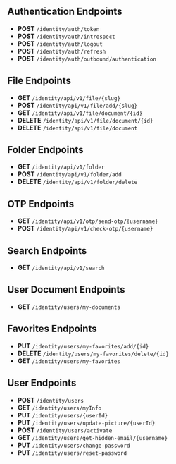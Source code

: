 ## Authentication Endpoints
- **POST** `/identity/auth/token`
- **POST** `/identity/auth/introspect`
- **POST** `/identity/auth/logout`
- **POST** `/identity/auth/refresh`
- **POST** `/identity/auth/outbound/authentication`

## File Endpoints
- **GET** `/identity/api/v1/file/{slug}`
- **POST** `/identity/api/v1/file/add/{slug}`
- **GET** `/identity/api/v1/file/document/{id}`
- **DELETE** `/identity/api/v1/file/document/{id}`
- **DELETE** `/identity/api/v1/file/document`

## Folder Endpoints
- **GET** `/identity/api/v1/folder`
- **POST** `/identity/api/v1/folder/add`
- **DELETE** `/identity/api/v1/folder/delete`

## OTP Endpoints
- **GET** `/identity/api/v1/otp/send-otp/{username}`
- **POST** `/identity/api/v1/check-otp/{username}`

## Search Endpoints
- **GET** `/identity/api/v1/search`

## User Document Endpoints
- **GET** `/identity/users/my-documents`

## Favorites Endpoints
- **PUT** `/identity/users/my-favorites/add/{id}`
- **DELETE** `/identity/users/my-favorites/delete/{id}`
- **GET** `/identity/users/my-favorites`

## User Endpoints
- **POST** `/identity/users`
- **GET** `/identity/users/myInfo`
- **PUT** `/identity/users/{userId}`
- **PUT** `/identity/users/update-picture/{userId}`
- **POST** `/identity/users/activate`
- **GET** `/identity/users/get-hidden-email/{username}`
- **PUT** `/identity/users/change-password`
- **PUT** `/identity/users/reset-password`

